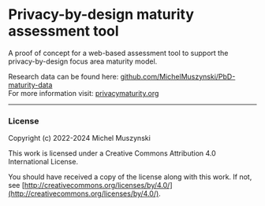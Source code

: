# Privacy-by-design maturity assessment tool
A proof of concept for a web-based assessment tool to support the privacy-by-design focus area maturity model.

Research data can be found here: [github.com/MichelMuszynski/PbD-maturity-data](https://github.com/MichelMuszynski/PbD-maturity-data)\
For more information visit: [privacymaturity.org](http://www.privacymaturity.org)

---

### License

Copyright (c) 2022-2024 Michel Muszynski

This work is licensed under a
Creative Commons Attribution 4.0 International License.

You should have received a copy of the license along with this
work. If not, see [http://creativecommons.org/licenses/by/4.0/](http://creativecommons.org/licenses/by/4.0/).
